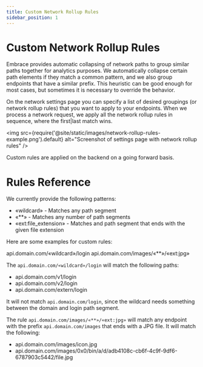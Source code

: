 ```yaml
---
title: Custom Network Rollup Rules 
sidebar_position: 1
---
```


# Custom Network Rollup Rules

Embrace provides automatic collapsing of network paths to group similar paths together for analytics purposes.
We automatically collapse certain path elements if they match a common pattern, and we also group endpoints
that have a similar prefix. This heuristic can be good enough for most cases, but sometimes it is necessary
to override the behavior.

On the network settings page you can specify a list of desired groupings (or network rollup rules) that you want to
apply to your endpoints. When we process a network request, we apply all the network rollup rules in sequence, where
the first|last match wins.

<img src={require('@site/static/images/network-rollup-rules-example.png').default} alt="Screenshot of settings page with network rollup rules" />

Custom rules are applied on the backend on a going forward basis.

# Rules Reference

We currently provide the following patterns:

* «wildcard» - Matches any path segment
* «**» - Matches any number of path segments
* «ext:file_extension» - Matches and path segment that ends with the given file extension 

Here are some examples for custom rules:

api.domain.com/«wildcard»/login
api.domain.com/images/«**»/«ext:jpg»

The `api.domain.com/«wildcard»/login` will match the following paths:
- api.domain.com/v1/login
- api.domain.com/v2/login
- api.domain.com/extern/login

It will not match `api.domain.com/login`, since the wildcard needs something between the domain and login path segment.

The rule `api.domain.com/images/«**»/«ext:jpg»` will match any endpoint with the prefix `api.domain.com/images` that
ends with a JPG file. It will match the following:
- api.domain.com/images/icon.jpg
- api.domain.com/images/0x0/bin/a/d/adb4108c-cb6f-4c9f-9df6-6787903c5442/file.jpg
